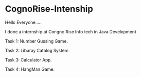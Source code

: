 # CognoRise-Intenship

Hello Everyone.....

I done a internship at Congno Rise Info tech in Java Development

Task 1: Number Gussing Game.

Task 2: Libaray Catalog System.

Task 3: Calculator App.

Task 4: HangMan Game.

